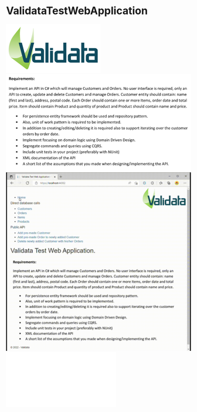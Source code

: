 # ValidataTestWebApplication
![Validata logo](ValidataTestWebApplication/Content/images/Validatalogo.webp)
![Validata issue description](ValidataTestWebApplication/Content/images/issue.png)
![Validata video guide](ValidataTestWebApplication/Content/video/videoguide.gif)
![Validata XML description](ValidataTestWebApplication/ValidataTestWebApplication.xml)
